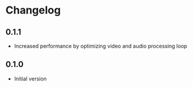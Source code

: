 # Changelog
## 0.1.1
- Increased performance by optimizing video and audio processing loop

## 0.1.0
- Initial version
